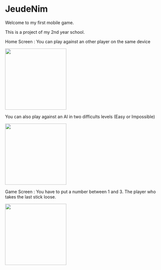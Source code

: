 # JeudeNim

Welcome to my first mobile game.

This is a project of my 2nd year school.

Home Screen : You can play against an other player on the same device

<img src="https://i.imgur.com/RFzk5PA.png" width="200">

You can also play against an AI in two difficults levels (Easy or Impossible)

<img src="https://i.imgur.com/WC4SXTC.png" width="200">

Game Screen : You have to put a number between 1 and 3. The player who takes the last stick loose.

<img src="https://i.imgur.com/VKqPEpM.png" width="200">
